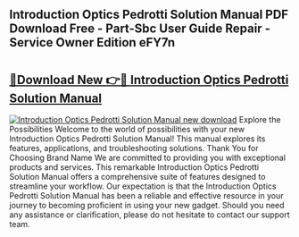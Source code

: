## Introduction Optics Pedrotti Solution Manual PDF Download Free - Part-Sbc User Guide Repair - Service Owner Edition eFY7n

# <h2><a href="http://bc76977.oget.top/?id=Introduction+Optics+Pedrotti+Solution+Manual">🔗Download New 👉🔴 Introduction Optics Pedrotti Solution Manual</a></h2>

[![Introduction Optics Pedrotti Solution Manual new download](https://i.imgur.com/5g1atiW.png)](http://bc76977.oget.top/?id=Introduction+Optics+Pedrotti+Solution+Manual)
Explore the Possibilities Welcome to the world of possibilities with your new Introduction Optics Pedrotti Solution Manual! This manual explores its features, applications, and troubleshooting solutions. Thank You for Choosing Brand Name We are committed to providing you with exceptional products and services. This remarkable Introduction Optics Pedrotti Solution Manual offers a comprehensive suite of features designed to streamline your workflow. Our expectation is that the Introduction Optics Pedrotti Solution Manual has been a reliable and effective resource in your journey to becoming proficient in using your new gadget. Should you need any assistance or clarification, please do not hesitate to contact our support team.
